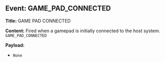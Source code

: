 ## Event: GAME_PAD_CONNECTED

**Title:** GAME PAD CONNECTED

**Content:**
Fired when a gamepad is initially connected to the host system.
`GAME_PAD_CONNECTED`

**Payload:**
- `None`